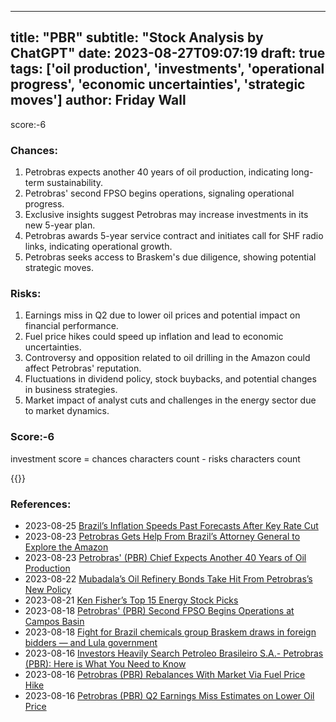 
---
title: "PBR"
subtitle: "Stock Analysis by ChatGPT"
date: 2023-08-27T09:07:19
draft: true
tags: ['oil production', 'investments', 'operational progress', 'economic uncertainties', 'strategic moves']
author: Friday Wall
---

score:-6
### Chances:
1. Petrobras expects another 40 years of oil production, indicating long-term sustainability.
2. Petrobras' second FPSO begins operations, signaling operational progress.
3. Exclusive insights suggest Petrobras may increase investments in its new 5-year plan.
4. Petrobras awards 5-year service contract and initiates call for SHF radio links, indicating operational growth.
5. Petrobras seeks access to Braskem's due diligence, showing potential strategic moves.
### Risks:
1. Earnings miss in Q2 due to lower oil prices and potential impact on financial performance.
2. Fuel price hikes could speed up inflation and lead to economic uncertainties.
3. Controversy and opposition related to oil drilling in the Amazon could affect Petrobras' reputation.
4. Fluctuations in dividend policy, stock buybacks, and potential changes in business strategies.
5. Market impact of analyst cuts and challenges in the energy sector due to market dynamics.
### Score:-6
investment score = chances characters count - risks characters count

{{<tradingview symbol="NYSE:PBR">}}
### References:
- 2023-08-25 [Brazil’s Inflation Speeds Past Forecasts After Key Rate Cut](https://finance.yahoo.com/news/brazil-inflation-speeds-past-forecasts-130430149.html?.tsrc=rss)
- 2023-08-23 [Petrobras Gets Help From Brazil’s Attorney General to Explore the Amazon](https://finance.yahoo.com/news/petrobras-gets-help-brazil-attorney-205923621.html?.tsrc=rss)
- 2023-08-23 [Petrobras' (PBR) Chief Expects Another 40 Years of Oil Production](https://finance.yahoo.com/news/petrobras-pbr-chief-expects-another-125700198.html?.tsrc=rss)
- 2023-08-22 [Mubadala’s Oil Refinery Bonds Take Hit From Petrobras’s New Policy](https://finance.yahoo.com/news/mubadala-oil-refinery-bonds-hit-171050083.html?.tsrc=rss)
- 2023-08-21 [Ken Fisher’s Top 15 Energy Stock Picks](https://finance.yahoo.com/news/ken-fisher-top-15-energy-181444280.html?.tsrc=rss)
- 2023-08-18 [Petrobras' (PBR) Second FPSO Begins Operations at Campos Basin](https://finance.yahoo.com/news/petrobras-pbr-second-fpso-begins-140000327.html?.tsrc=rss)
- 2023-08-18 [Fight for Brazil chemicals group Braskem draws in foreign bidders — and Lula government](https://finance.yahoo.com/m/cab4cd77-17ba-36f9-a613-3a56b590ff89/fight-for-brazil-chemicals.html?.tsrc=rss)
- 2023-08-16 [Investors Heavily Search Petroleo Brasileiro S.A.- Petrobras (PBR): Here is What You Need to Know](https://finance.yahoo.com/news/investors-heavily-search-petroleo-brasileiro-130006713.html?.tsrc=rss)
- 2023-08-16 [Petrobras (PBR) Rebalances With Market Via Fuel Price Hike](https://finance.yahoo.com/news/petrobras-pbr-rebalances-market-via-122200093.html?.tsrc=rss)
- 2023-08-16 [Petrobras (PBR) Q2 Earnings Miss Estimates on Lower Oil Price](https://finance.yahoo.com/news/petrobras-pbr-q2-earnings-miss-120600400.html?.tsrc=rss)


                